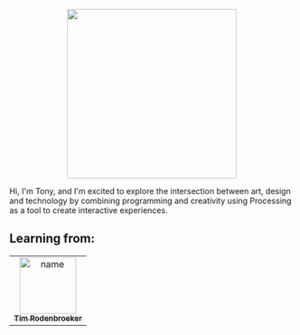 <p align="center">
  <a href="https://processing.org/">
    <img src="https://upload.wikimedia.org/wikipedia/commons/thumb/c/cb/Processing_2021_logo.svg/320px-Processing_2021_logo.svg.png" height="300px">
  </a>
</p>
Hi, I'm Tony, and I'm excited to explore the intersection between art, design and technology by combining programming and creativity using Processing as a tool to create interactive experiences.

## Learning from:
<table>
  <tr>
    <td align="center"><a href="timrodenbroeker.de/"><img src="https://timrodenbroeker.de/public-relations/" width="100px;" alt="name"/><br /><sub><b>Tim Rodenbroeker</b></sub></a><br />

</table>
<!--
**Tony-RG/Tony-RG** is a ✨ _special_ ✨ repository because its `README.md` (this file) appears on your GitHub profile.

Here are some ideas to get you started:

- 🔭 I’m currently working on ...
- 🌱 I’m currently learning ...
- 👯 I’m looking to collaborate on ...
- 🤔 I’m looking for help with ...
- 💬 Ask me about ...
- 📫 How to reach me: ...
- 😄 Pronouns: ...
- ⚡ Fun fact: ...
-->
